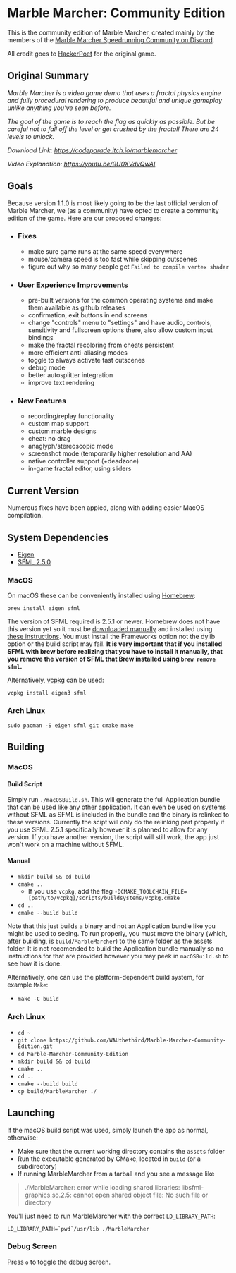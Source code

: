 # Marble Marcher: Community Edition

This is the community edition of Marble Marcher, created mainly by the members of the [Marble Marcher Speedrunning Community on Discord](https://discord.gg/r3XrJxH).

All credit goes to [HackerPoet](https://github.com/HackerPoet) for the original game.

## Original Summary
*Marble Marcher is a video game demo that uses a fractal physics engine and fully procedural rendering to produce beautiful and unique gameplay unlike anything you've seen before.*

*The goal of the game is to reach the flag as quickly as possible.  But be careful not to*
*fall off the level or get crushed by the fractal!  There are 24 levels to unlock.*

*Download Link: https://codeparade.itch.io/marblemarcher*

*Video Explanation: https://youtu.be/9U0XVdvQwAI*

## Goals
Because version 1.1.0 is most likely going to be the last official version of Marble Marcher, we (as a community) have opted to create a community edition of the game. Here are our proposed changes:

- ### Fixes
  - make sure game runs at the same speed everywhere
  - mouse/camera speed is too fast while skipping cutscenes
  - figure out why so many people get `Failed to compile vertex shader`
- ### User Experience Improvements
  - pre-built versions for the common operating systems and make them available as github releases
  - confirmation, exit buttons in end screens
  - change "controls" menu to "settings" and have audio, controls, sensitivity and fullscreen options there, also allow custom input bindings
  - make the fractal recoloring from cheats persistent
  - more efficient anti-aliasing modes
  - toggle to always activate fast cutscenes
  - debug mode
  - better autosplitter integration
  - improve text rendering
- ### New Features
  - recording/replay functionality
  - custom map support
  - custom marble designs
  - cheat: no drag
  - anaglyph/stereoscopic mode
  - screenshot mode (temporarily higher resolution and AA)
  - native controller support (+deadzone)
  - in-game fractal editor, using sliders

## Current Version
Numerous fixes have been appied, along with adding easier MacOS compilation.

## System Dependencies
* [Eigen](http://eigen.tuxfamily.org/index.php?title=Main_Page)
* [SFML 2.5.0](https://www.sfml-dev.org)
### MacOS
On macOS these can be conveniently installed using [Homebrew](https://brew.sh):

`brew install eigen sfml`

The version of SFML required is 2.5.1 or newer. Homebrew does not have this version yet so it must be [downloaded manually](https://www.sfml-dev.org/download/sfml/2.5.1/) and installed using [these instructions](https://www.sfml-dev.org/tutorials/2.5/start-osx.php). You must install the Frameworks option not the dylib option or the build script may fail.
**It is very important that if you installed SFML with brew before realizing that you have to install it manually, that you remove the version of SFML that Brew installed using `brew remove sfml`.**

Alternatively, [vcpkg](https://github.com/Microsoft/vcpkg) can be used:

`vcpkg install eigen3 sfml`
### Arch Linux
`sudo pacman -S eigen sfml git cmake make`



## Building
### MacOS
#### Build Script
Simply run `./macOSBuild.sh`. This will generate the full Application bundle that can be used like any other application. It can even be used on systems without SFML as SFML is included in the bundle and the binary is relinked to these versions. Currently the scipt will only do the relinking part properly if you use SFML 2.5.1 specifically however it is planned to allow for any version. If you have another version, the script will still work, the app just won't work on a machine without SFML.
#### Manual
* `mkdir build && cd build`
* `cmake ..`
    * If you use `vcpkg`, add the flag `-DCMAKE_TOOLCHAIN_FILE=[path/to/vcpkg]/scripts/buildsystems/vcpkg.cmake`
* `cd ..`
* `cmake --build build`

Note that this just builds a binary and not an Application bundle like you might be used to seeing. To run properly, you must move the binary (which, after building, is `build/MarbleMarcher`) to the same folder as the assets folder. It is not recomended to build the Application bundle manually so no instructions for that are provided however you may peek in `macOSBuild.sh` to see how it is done.

Alternatively, one can use the platform-dependent build system, for example `Make`:

* `make -C build`
### Arch Linux
* `cd ~`
* `git clone https://github.com/WAUthethird/Marble-Marcher-Community-Edition.git`
* `cd Marble-Marcher-Community-Edition`
* `mkdir build && cd build`
* `cmake ..`
* `cd ..`
* `cmake --build build`
* `cp build/MarbleMarcher ./`


## Launching
If the macOS build script was used, simply launch the app as normal, otherwise:
* Make sure that the current working directory contains the `assets` folder
* Run the executable generated by CMake, located in `build` (or a subdirectory)
* If running MarbleMarcher from a tarball and you see a message like

> ./MarbleMarcher: error while loading shared libraries: libsfml-graphics.so.2.5: cannot open shared object file: No such file or directory

You'll just need to run MarbleMarcher with the correct `LD_LIBRARY_PATH`:

```shell
LD_LIBRARY_PATH=`pwd`/usr/lib ./MarbleMarcher
```

### Debug Screen
Press `o` to toggle the debug screen.

